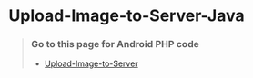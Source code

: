 # Upload-Image-to-Server-Java
> ### Go to this page for Android PHP code
> * [Upload-Image-to-Server](https://github.com/Mahmudul-Hasan-870/Upload-Image-to-Server)
